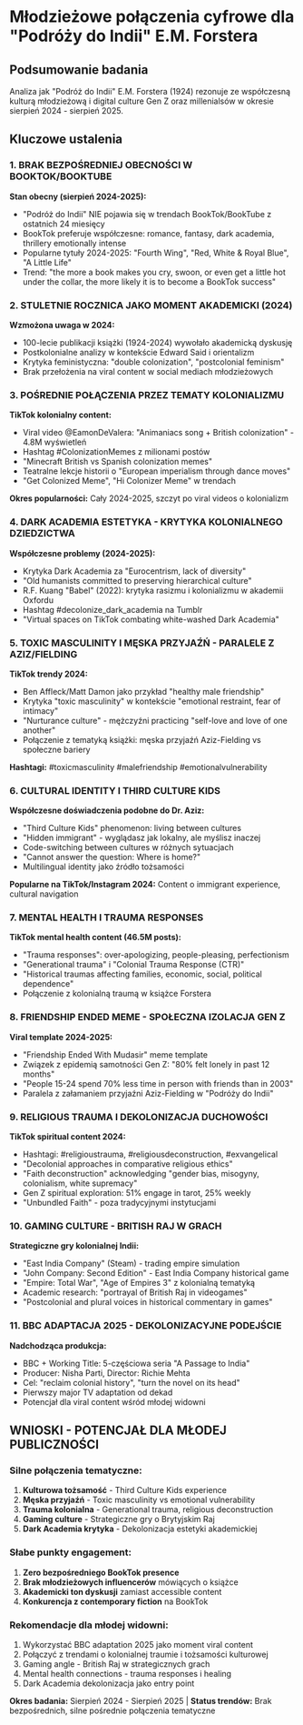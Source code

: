 # Młodzieżowe połączenia cyfrowe dla "Podróży do Indii" E.M. Forstera

## Podsumowanie badania
Analiza jak "Podróż do Indii" E.M. Forstera (1924) rezonuje ze współczesną kulturą młodzieżową i digital culture Gen Z oraz millenialsów w okresie sierpień 2024 - sierpień 2025.

## Kluczowe ustalenia

### 1. BRAK BEZPOŚREDNIEJ OBECNOŚCI W BOOKTOK/BOOKTUBE

**Stan obecny (sierpień 2024-2025):**
- "Podróż do Indii" NIE pojawia się w trendach BookTok/BookTube z ostatnich 24 miesięcy
- BookTok preferuje współczesne: romance, fantasy, dark academia, thrillery emotionally intense
- Popularne tytuły 2024-2025: "Fourth Wing", "Red, White & Royal Blue", "A Little Life"
- Trend: "the more a book makes you cry, swoon, or even get a little hot under the collar, the more likely it is to become a BookTok success"

### 2. STULETNIE ROCZNICA JAKO MOMENT AKADEMICKI (2024)

**Wzmożona uwaga w 2024:**
- 100-lecie publikacji książki (1924-2024) wywołało akademicką dyskusję
- Postkolonialne analizy w kontekście Edward Said i orientalizm
- Krytyka feministyczna: "double colonization", "postcolonial feminism"
- Brak przełożenia na viral content w social mediach młodzieżowych

### 3. POŚREDNIE POŁĄCZENIA PRZEZ TEMATY KOLONIALIZMU

**TikTok kolonialny content:**
- Viral video @EamonDeValera: "Animaniacs song + British colonization" - 4.8M wyświetleń
- Hashtag #ColonizationMemes z milionami postów
- "Minecraft British vs Spanish colonization memes"
- Teatralne lekcje historii o "European imperialism through dance moves"
- "Get Colonized Meme", "Hi Colonizer Meme" w trendach

**Okres popularności:** Cały 2024-2025, szczyt po viral videos o kolonializm

### 4. DARK ACADEMIA ESTETYKA - KRYTYKA KOLONIALNEGO DZIEDZICTWA

**Współczesne problemy (2024-2025):**
- Krytyka Dark Academia za "Eurocentrism, lack of diversity"
- "Old humanists committed to preserving hierarchical culture"
- R.F. Kuang "Babel" (2022): krytyka rasizmu i kolonializmu w akademii Oxfordu
- Hashtag #decolonize_dark_academia na Tumblr
- "Virtual spaces on TikTok combating white-washed Dark Academia"

### 5. TOXIC MASCULINITY I MĘSKA PRZYJAŹŃ - PARALELE Z AZIZ/FIELDING

**TikTok trendy 2024:**
- Ben Affleck/Matt Damon jako przykład "healthy male friendship"
- Krytyka "toxic masculinity" w kontekście "emotional restraint, fear of intimacy"
- "Nurturance culture" - mężczyźni practicing "self-love and love of one another"
- Połączenie z tematyką książki: męska przyjaźń Aziz-Fielding vs społeczne bariery

**Hashtagi:** #toxicmasculinity #malefriendship #emotionalvulnerability

### 6. CULTURAL IDENTITY I THIRD CULTURE KIDS

**Współczesne doświadczenia podobne do Dr. Aziz:**
- "Third Culture Kids" phenomenon: living between cultures
- "Hidden immigrant" - wyglądasz jak lokalny, ale myślisz inaczej
- Code-switching between cultures w różnych sytuacjach
- "Cannot answer the question: Where is home?"
- Multilingual identity jako źródło tożsamości

**Popularne na TikTok/Instagram 2024:** Content o immigrant experience, cultural navigation

### 7. MENTAL HEALTH I TRAUMA RESPONSES

**TikTok mental health content (46.5M posts):**
- "Trauma responses": over-apologizing, people-pleasing, perfectionism
- "Generational trauma" i "Colonial Trauma Response (CTR)"
- "Historical traumas affecting families, economic, social, political dependence"
- Połączenie z kolonialną traumą w książce Forstera

### 8. FRIENDSHIP ENDED MEME - SPOŁECZNA IZOLACJA GEN Z

**Viral template 2024-2025:**
- "Friendship Ended With Mudasir" meme template
- Związek z epidemią samotności Gen Z: "80% felt lonely in past 12 months"
- "People 15-24 spend 70% less time in person with friends than in 2003"
- Paralela z załamaniem przyjaźni Aziz-Fielding w "Podróży do Indii"

### 9. RELIGIOUS TRAUMA I DEKOLONIZACJA DUCHOWOŚCI

**TikTok spiritual content 2024:**
- Hashtagi: #religioustrauma, #religiousdeconstruction, #exvangelical
- "Decolonial approaches in comparative religious ethics"
- "Faith deconstruction" acknowledging "gender bias, misogyny, colonialism, white supremacy"
- Gen Z spiritual exploration: 51% engage in tarot, 25% weekly
- "Unbundled Faith" - poza tradycyjnymi instytucjami

### 10. GAMING CULTURE - BRITISH RAJ W GRACH

**Strategiczne gry kolonialnej Indii:**
- "East India Company" (Steam) - trading empire simulation
- "John Company: Second Edition" - East India Company historical game
- "Empire: Total War", "Age of Empires 3" z kolonialną tematyką
- Academic research: "portrayal of British Raj in videogames"
- "Postcolonial and plural voices in historical commentary in games"

### 11. BBC ADAPTACJA 2025 - DEKOLONIZACYJNE PODEJŚCIE

**Nadchodząca produkcja:**
- BBC + Working Title: 5-częściowa seria "A Passage to India"
- Producer: Nisha Parti, Director: Richie Mehta
- Cel: "reclaim colonial history", "turn the novel on its head"
- Pierwszy major TV adaptation od dekad
- Potencjał dla viral content wśród młodej widowni

## WNIOSKI - POTENCJAŁ DLA MŁODEJ PUBLICZNOŚCI

### Silne połączenia tematyczne:
1. **Kulturowa tożsamość** - Third Culture Kids experience
2. **Męska przyjaźń** - Toxic masculinity vs emotional vulnerability
3. **Trauma kolonialna** - Generational trauma, religious deconstruction
4. **Gaming culture** - Strategiczne gry o Brytyjskim Raj
5. **Dark Academia krytyka** - Dekolonizacja estetyki akademickiej

### Słabe punkty engagement:
1. **Zero bezpośredniego BookTok presence**
2. **Brak młodzieżowych influencerów** mówiących o książce
3. **Akademicki ton dyskusji** zamiast accessible content
4. **Konkurencja z contemporary fiction** na BookTok

### Rekomendacje dla młodej widowni:
1. Wykorzystać BBC adaptation 2025 jako moment viral content
2. Połączyć z trendami o kolonialnej traumie i tożsamości kulturowej
3. Gaming angle - British Raj w strategicznych grach
4. Mental health connections - trauma responses i healing
5. Dark Academia dekolonizacja jako entry point

**Okres badania:** Sierpień 2024 - Sierpień 2025 | **Status trendów:** Brak bezpośrednich, silne pośrednie połączenia tematyczne